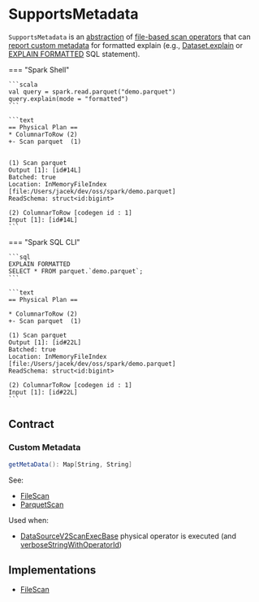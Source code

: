 # SupportsMetadata

`SupportsMetadata` is an [abstraction](#contract) of [file-based scan operators](#implementations) that can [report custom metadata](#getMetaData) for formatted explain (e.g., [Dataset.explain](../dataset/index.md#explain) or [EXPLAIN FORMATTED](../logical-operators/ExplainCommand.md) SQL statement).

=== "Spark Shell"

    ```scala
    val query = spark.read.parquet("demo.parquet")
    query.explain(mode = "formatted")
    ```

    ```text
    == Physical Plan ==
    * ColumnarToRow (2)
    +- Scan parquet  (1)


    (1) Scan parquet
    Output [1]: [id#14L]
    Batched: true
    Location: InMemoryFileIndex [file:/Users/jacek/dev/oss/spark/demo.parquet]
    ReadSchema: struct<id:bigint>

    (2) ColumnarToRow [codegen id : 1]
    Input [1]: [id#14L]
    ```

=== "Spark SQL CLI"

    ```sql
    EXPLAIN FORMATTED
    SELECT * FROM parquet.`demo.parquet`;
    ```

    ```text
    == Physical Plan ==

    * ColumnarToRow (2)
    +- Scan parquet  (1)

    (1) Scan parquet
    Output [1]: [id#22L]
    Batched: true
    Location: InMemoryFileIndex [file:/Users/jacek/dev/oss/spark/demo.parquet]
    ReadSchema: struct<id:bigint>

    (2) ColumnarToRow [codegen id : 1]
    Input [1]: [id#22L]
    ```

## Contract

### <span id="getMetaData"> Custom Metadata

```scala
getMetaData(): Map[String, String]
```

See:

* [FileScan](../files/FileScan.md#getMetaData)
* [ParquetScan](../parquet/ParquetScan.md#getMetaData)

Used when:

* [DataSourceV2ScanExecBase](../physical-operators/DataSourceV2ScanExecBase.md) physical operator is executed (and [verboseStringWithOperatorId](../physical-operators/DataSourceV2ScanExecBase.md#verboseStringWithOperatorId))

## Implementations

* [FileScan](../files/FileScan.md)

